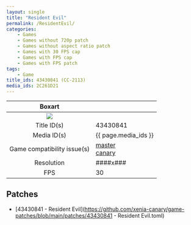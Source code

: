 ```yaml
---
layout: single
title: "Resident Evil"
permalink: /ResidentEvil/
categories:
    - Games
    - Games without 720p patch
    - Games without aspect ratio patch
    - Games with 30 FPS cap
    - Games with FPS cap
    - Games with FPS patch
tags:
    - Game
title_ids: 43430841 (CC-2113)
media_ids: 2C261D21
---
```


| Boxart                      |                                                                            |
| :----:                      | :-                                                                         |
| ![](https://download-ssl.xbox.com/content/images/66acd000-77fe-1000-9115-d80243430841/1033/boxartlg.jpg) |
| Title ID(s)                 | 43430841                                                                   |
| Media ID(s)                 | {{ page.media_ids }}                                                        |
| Game compatibility issue(s) | [master](https://github.com/xenia-project/game-compatibility/issues/)<br>[canary](https://github.com/xenia-canary/game-compatibility/issues/) |
| Resolution                  | ####x###                                                                   |
| FPS                         | 30                                                                         |

## Patches
* [43430841 - Resident Evil](https://github.com/xenia-canary/game-patches/blob/main/patches/43430841 - Resident Evil.toml)

<!--This page was generated by a script. You can remove this comment once the page is verified to be free of mistakes.-->
